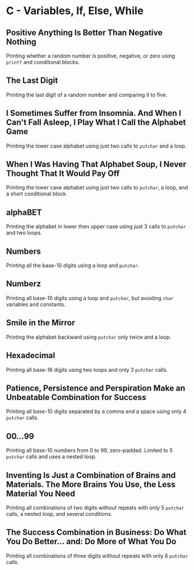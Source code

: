 # C - Variables, If, Else, While

## Positive Anything Is Better Than Negative Nothing
Printing whether a random number is positive, negative, or zero using `printf` and conditional blocks.

## The Last Digit
Printing the last digit of a random number and comparing it to five.

## I Sometimes Suffer from Insomnia. And When I Can't Fall Asleep, I Play What I Call the Alphabet Game
Printing the lower case alphabet using just two calls to `putchar` and a loop.

## When I Was Having That Alphabet Soup, I Never Thought That It Would Pay Off
Printing the lower case alphabet using just two calls to `putchar`, a loop, and a short conditional block.

## alphaBET
Printing the alphabet in lower then upper case using just 3 calls to `putchar` and two loops.

## Numbers
Printing all the base-10 digits using a loop and `putchar`.

## Numberz
Printing all base-10 digits using a loop and `putchar`, but avoiding `char` variables and constants.

## Smile in the Mirror
Printing the alphabet backward using `putchar` only twice and a loop.

## Hexadecimal
Printing all base-16 digits using two loops and only 3 `putchar` calls.

## Patience, Persistence and Perspiration Make an Unbeatable Combination for Success
Printing all base-10 digits separated by a comma and a space using only 4 `putchar` calls.

## 00...99
Printing all base-10 numbers from 0 to 99, zero-padded. Limited to 5 `putchar` calls and uses a nested loop.

## Inventing Is Just a Combination of Brains and Materials. The More Brains You Use, the Less Material You Need
Printing all combinations of two digits without repeats with only 5 `putchar` calls, a nested loop, and several conditions.

## The Success Combination in Business: Do What You Do Better... and: Do More of What You Do
Printing all combinations of three digits without repeats with only 6 `putchar` calls.
